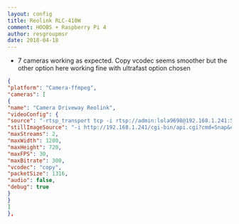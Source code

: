 ```yaml
---
layout: config
title: Reolink RLC-410W
comment: HOOBS + Raspberry Pi 4
author: resgroupmsr
date: 2018-04-18
---
```

- 7 cameras working as expected.  Copy vcodec seems smoother but the other option here working fine with ultrafast option chosen

```json
{
"platform": "Camera-ffmpeg",
"cameras": [
{
"name": "Camera Driveway Reolink",
"videoConfig": {
"source": "-rtsp_transport tcp -i rtsp://admin:lola9698@192.168.1.241:554/h264Preview_01_main",
"stillImageSource": "-i http://192.168.1.241/cgi-bin/api.cgi?cmd=Snap&channel=0&rs=wuuPhkmUCeI9WG7C&user=admin&password=pwd",
"maxStreams": 2,
"maxWidth": 1280,
"maxHeight": 720,
"maxFPS": 30,
"maxBitrate": 300,
"vcodec": "copy",
"packetSize": 1316,
"audio": false,
"debug": true
}
}
]
},
```
